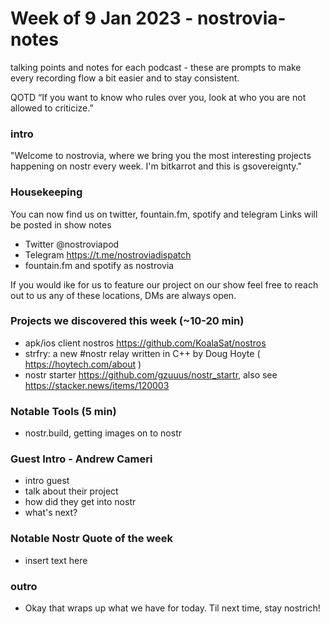 
# Week of 9 Jan 2023 - nostrovia-notes
talking points and notes for each podcast - these are prompts to make every recording flow a bit easier and to stay consistent.

QOTD
“If you want to know who rules over you, look at who you are not allowed to criticize.” 

### intro

"Welcome to nostrovia, where we bring you the most interesting projects happening on nostr every week.
I'm bitkarrot and this is gsovereignty."

### Housekeeping

You can now find us on twitter, fountain.fm, spotify and telegram
Links will be posted in show notes

- Twitter @nostroviapod
- Telegram https://t.me/nostroviadispatch
- fountain.fm and spotify as nostrovia

If you would ike for us to feature our project on our show feel free to reach out to us any of these locations, DMs are always open. 

### Projects we discovered this week (~10-20 min)

- apk/ios client nostros https://github.com/KoalaSat/nostros 
- strfry: a new #nostr relay written in C++ by Doug Hoyte ( https://hoytech.com/about ) 
- nostr starter https://github.com/gzuuus/nostr_startr, also see https://stacker.news/items/120003

### Notable Tools (5 min)

- nostr.build, getting images on to nostr
 

### Guest Intro - Andrew Cameri

- intro guest
- talk about their project
- how did they get into nostr
- what's next? 


### Notable Nostr Quote of the week
- insert text here


### outro

- Okay that wraps up what we have for today. Til next time, stay nostrich!
